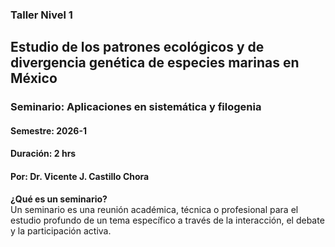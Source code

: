 ### Taller Nivel 1 
## Estudio de los patrones ecológicos y de divergencia genética de especies marinas en México
### Seminario: Aplicaciones en sistemática y filogenia

#### Semestre: 2026-1
#### Duración: 2 hrs
#### Por: Dr. Vicente J. Castillo Chora

**¿Qué es un seminario?**  \
Un seminario es una reunión académica, técnica o profesional para el estudio profundo de un tema específico a través de la interacción, el debate y la participación activa.
